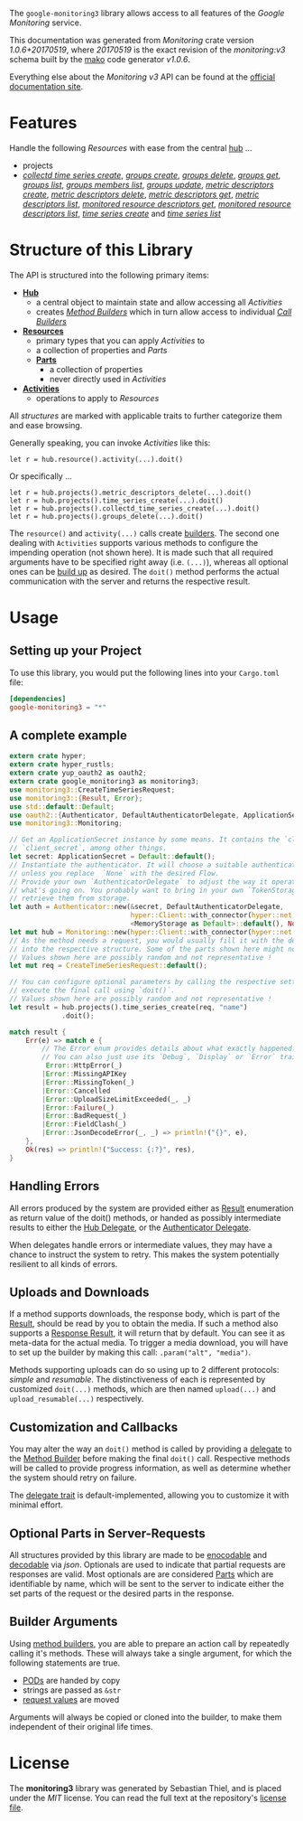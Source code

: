 <!---
DO NOT EDIT !
This file was generated automatically from 'src/mako/api/README.md.mako'
DO NOT EDIT !
-->
The `google-monitoring3` library allows access to all features of the *Google Monitoring* service.

This documentation was generated from *Monitoring* crate version *1.0.6+20170519*, where *20170519* is the exact revision of the *monitoring:v3* schema built by the [mako](http://www.makotemplates.org/) code generator *v1.0.6*.

Everything else about the *Monitoring* *v3* API can be found at the
[official documentation site](https://cloud.google.com/monitoring/api/).
# Features

Handle the following *Resources* with ease from the central [hub](https://docs.rs/google-monitoring3/1.0.6+20170519/google_monitoring3/struct.Monitoring.html) ... 

* projects
 * [*collectd time series create*](https://docs.rs/google-monitoring3/1.0.6+20170519/google_monitoring3/struct.ProjectCollectdTimeSeryCreateCall.html), [*groups create*](https://docs.rs/google-monitoring3/1.0.6+20170519/google_monitoring3/struct.ProjectGroupCreateCall.html), [*groups delete*](https://docs.rs/google-monitoring3/1.0.6+20170519/google_monitoring3/struct.ProjectGroupDeleteCall.html), [*groups get*](https://docs.rs/google-monitoring3/1.0.6+20170519/google_monitoring3/struct.ProjectGroupGetCall.html), [*groups list*](https://docs.rs/google-monitoring3/1.0.6+20170519/google_monitoring3/struct.ProjectGroupListCall.html), [*groups members list*](https://docs.rs/google-monitoring3/1.0.6+20170519/google_monitoring3/struct.ProjectGroupMemberListCall.html), [*groups update*](https://docs.rs/google-monitoring3/1.0.6+20170519/google_monitoring3/struct.ProjectGroupUpdateCall.html), [*metric descriptors create*](https://docs.rs/google-monitoring3/1.0.6+20170519/google_monitoring3/struct.ProjectMetricDescriptorCreateCall.html), [*metric descriptors delete*](https://docs.rs/google-monitoring3/1.0.6+20170519/google_monitoring3/struct.ProjectMetricDescriptorDeleteCall.html), [*metric descriptors get*](https://docs.rs/google-monitoring3/1.0.6+20170519/google_monitoring3/struct.ProjectMetricDescriptorGetCall.html), [*metric descriptors list*](https://docs.rs/google-monitoring3/1.0.6+20170519/google_monitoring3/struct.ProjectMetricDescriptorListCall.html), [*monitored resource descriptors get*](https://docs.rs/google-monitoring3/1.0.6+20170519/google_monitoring3/struct.ProjectMonitoredResourceDescriptorGetCall.html), [*monitored resource descriptors list*](https://docs.rs/google-monitoring3/1.0.6+20170519/google_monitoring3/struct.ProjectMonitoredResourceDescriptorListCall.html), [*time series create*](https://docs.rs/google-monitoring3/1.0.6+20170519/google_monitoring3/struct.ProjectTimeSeryCreateCall.html) and [*time series list*](https://docs.rs/google-monitoring3/1.0.6+20170519/google_monitoring3/struct.ProjectTimeSeryListCall.html)




# Structure of this Library

The API is structured into the following primary items:

* **[Hub](https://docs.rs/google-monitoring3/1.0.6+20170519/google_monitoring3/struct.Monitoring.html)**
    * a central object to maintain state and allow accessing all *Activities*
    * creates [*Method Builders*](https://docs.rs/google-monitoring3/1.0.6+20170519/google_monitoring3/trait.MethodsBuilder.html) which in turn
      allow access to individual [*Call Builders*](https://docs.rs/google-monitoring3/1.0.6+20170519/google_monitoring3/trait.CallBuilder.html)
* **[Resources](https://docs.rs/google-monitoring3/1.0.6+20170519/google_monitoring3/trait.Resource.html)**
    * primary types that you can apply *Activities* to
    * a collection of properties and *Parts*
    * **[Parts](https://docs.rs/google-monitoring3/1.0.6+20170519/google_monitoring3/trait.Part.html)**
        * a collection of properties
        * never directly used in *Activities*
* **[Activities](https://docs.rs/google-monitoring3/1.0.6+20170519/google_monitoring3/trait.CallBuilder.html)**
    * operations to apply to *Resources*

All *structures* are marked with applicable traits to further categorize them and ease browsing.

Generally speaking, you can invoke *Activities* like this:

```Rust,ignore
let r = hub.resource().activity(...).doit()
```

Or specifically ...

```ignore
let r = hub.projects().metric_descriptors_delete(...).doit()
let r = hub.projects().time_series_create(...).doit()
let r = hub.projects().collectd_time_series_create(...).doit()
let r = hub.projects().groups_delete(...).doit()
```

The `resource()` and `activity(...)` calls create [builders][builder-pattern]. The second one dealing with `Activities` 
supports various methods to configure the impending operation (not shown here). It is made such that all required arguments have to be 
specified right away (i.e. `(...)`), whereas all optional ones can be [build up][builder-pattern] as desired.
The `doit()` method performs the actual communication with the server and returns the respective result.

# Usage

## Setting up your Project

To use this library, you would put the following lines into your `Cargo.toml` file:

```toml
[dependencies]
google-monitoring3 = "*"
```

## A complete example

```Rust
extern crate hyper;
extern crate hyper_rustls;
extern crate yup_oauth2 as oauth2;
extern crate google_monitoring3 as monitoring3;
use monitoring3::CreateTimeSeriesRequest;
use monitoring3::{Result, Error};
use std::default::Default;
use oauth2::{Authenticator, DefaultAuthenticatorDelegate, ApplicationSecret, MemoryStorage};
use monitoring3::Monitoring;

// Get an ApplicationSecret instance by some means. It contains the `client_id` and 
// `client_secret`, among other things.
let secret: ApplicationSecret = Default::default();
// Instantiate the authenticator. It will choose a suitable authentication flow for you, 
// unless you replace  `None` with the desired Flow.
// Provide your own `AuthenticatorDelegate` to adjust the way it operates and get feedback about 
// what's going on. You probably want to bring in your own `TokenStorage` to persist tokens and
// retrieve them from storage.
let auth = Authenticator::new(&secret, DefaultAuthenticatorDelegate,
                              hyper::Client::with_connector(hyper::net::HttpsConnector::new(hyper_rustls::TlsClient::new())),
                              <MemoryStorage as Default>::default(), None);
let mut hub = Monitoring::new(hyper::Client::with_connector(hyper::net::HttpsConnector::new(hyper_rustls::TlsClient::new())), auth);
// As the method needs a request, you would usually fill it with the desired information
// into the respective structure. Some of the parts shown here might not be applicable !
// Values shown here are possibly random and not representative !
let mut req = CreateTimeSeriesRequest::default();

// You can configure optional parameters by calling the respective setters at will, and
// execute the final call using `doit()`.
// Values shown here are possibly random and not representative !
let result = hub.projects().time_series_create(req, "name")
             .doit();

match result {
    Err(e) => match e {
        // The Error enum provides details about what exactly happened.
        // You can also just use its `Debug`, `Display` or `Error` traits
         Error::HttpError(_)
        |Error::MissingAPIKey
        |Error::MissingToken(_)
        |Error::Cancelled
        |Error::UploadSizeLimitExceeded(_, _)
        |Error::Failure(_)
        |Error::BadRequest(_)
        |Error::FieldClash(_)
        |Error::JsonDecodeError(_, _) => println!("{}", e),
    },
    Ok(res) => println!("Success: {:?}", res),
}

```
## Handling Errors

All errors produced by the system are provided either as [Result](https://docs.rs/google-monitoring3/1.0.6+20170519/google_monitoring3/enum.Result.html) enumeration as return value of 
the doit() methods, or handed as possibly intermediate results to either the 
[Hub Delegate](https://docs.rs/google-monitoring3/1.0.6+20170519/google_monitoring3/trait.Delegate.html), or the [Authenticator Delegate](https://docs.rs/yup-oauth2/*/yup_oauth2/trait.AuthenticatorDelegate.html).

When delegates handle errors or intermediate values, they may have a chance to instruct the system to retry. This 
makes the system potentially resilient to all kinds of errors.

## Uploads and Downloads
If a method supports downloads, the response body, which is part of the [Result](https://docs.rs/google-monitoring3/1.0.6+20170519/google_monitoring3/enum.Result.html), should be
read by you to obtain the media.
If such a method also supports a [Response Result](https://docs.rs/google-monitoring3/1.0.6+20170519/google_monitoring3/trait.ResponseResult.html), it will return that by default.
You can see it as meta-data for the actual media. To trigger a media download, you will have to set up the builder by making
this call: `.param("alt", "media")`.

Methods supporting uploads can do so using up to 2 different protocols: 
*simple* and *resumable*. The distinctiveness of each is represented by customized 
`doit(...)` methods, which are then named `upload(...)` and `upload_resumable(...)` respectively.

## Customization and Callbacks

You may alter the way an `doit()` method is called by providing a [delegate](https://docs.rs/google-monitoring3/1.0.6+20170519/google_monitoring3/trait.Delegate.html) to the 
[Method Builder](https://docs.rs/google-monitoring3/1.0.6+20170519/google_monitoring3/trait.CallBuilder.html) before making the final `doit()` call. 
Respective methods will be called to provide progress information, as well as determine whether the system should 
retry on failure.

The [delegate trait](https://docs.rs/google-monitoring3/1.0.6+20170519/google_monitoring3/trait.Delegate.html) is default-implemented, allowing you to customize it with minimal effort.

## Optional Parts in Server-Requests

All structures provided by this library are made to be [enocodable](https://docs.rs/google-monitoring3/1.0.6+20170519/google_monitoring3/trait.RequestValue.html) and 
[decodable](https://docs.rs/google-monitoring3/1.0.6+20170519/google_monitoring3/trait.ResponseResult.html) via *json*. Optionals are used to indicate that partial requests are responses 
are valid.
Most optionals are are considered [Parts](https://docs.rs/google-monitoring3/1.0.6+20170519/google_monitoring3/trait.Part.html) which are identifiable by name, which will be sent to 
the server to indicate either the set parts of the request or the desired parts in the response.

## Builder Arguments

Using [method builders](https://docs.rs/google-monitoring3/1.0.6+20170519/google_monitoring3/trait.CallBuilder.html), you are able to prepare an action call by repeatedly calling it's methods.
These will always take a single argument, for which the following statements are true.

* [PODs][wiki-pod] are handed by copy
* strings are passed as `&str`
* [request values](https://docs.rs/google-monitoring3/1.0.6+20170519/google_monitoring3/trait.RequestValue.html) are moved

Arguments will always be copied or cloned into the builder, to make them independent of their original life times.

[wiki-pod]: http://en.wikipedia.org/wiki/Plain_old_data_structure
[builder-pattern]: http://en.wikipedia.org/wiki/Builder_pattern
[google-go-api]: https://github.com/google/google-api-go-client

# License
The **monitoring3** library was generated by Sebastian Thiel, and is placed 
under the *MIT* license.
You can read the full text at the repository's [license file][repo-license].

[repo-license]: https://github.com/Byron/google-apis-rsblob/master/LICENSE.md
